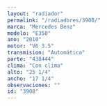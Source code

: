 ```yaml
---
layout: "radiador"
permalink: "/radiadores/3908/"
marca: "Mercedes Benz"
modelo: "E350"
ano: "2010"
motor: "V6 3.5"
transmision: "Automática"
parte: "438444"
clima: "Con clima"
alto: "25 1/4"
ancho: "17 1/4"
observaciones: ""
id: "3908"
---
```


